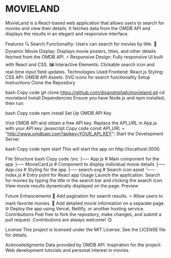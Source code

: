 # MOVIELAND
MovieLand is a React-based web application that allows users to search for movies and view their details. It fetches data from the OMDB API and displays the results in an elegant and responsive interface.

Features
🔍 Search Functionality: Users can search for movies by title.
🎥 Dynamic Movie Display: Displays movie posters, titles, and other details fetched from the OMDB API.
⚡ Responsive Design: Fully responsive UI built with React and CSS.
🖼️ Interactive Elements: Clickable search icon and real-time input field updates.
Technologies Used
Frontend: React.js
Styling: CSS
API: OMDB API
Assets: SVG icons for search functionality
Setup Instructions
Clone the Repository

bash
Copy code
git clone https://github.com/divanshishah/movieland.git
cd movieland
Install Dependencies Ensure you have Node.js and npm installed, then run:

bash
Copy code
npm install
Set Up OMDB API Key

Visit OMDB API and obtain a free API key.
Replace the API_URL in App.js with your API key:
javascript
Copy code
const API_URL = "http://www.omdbapi.com?apikey=YOUR_API_KEY";
Start the Development Server

bash
Copy code
npm start
This will start the app on http://localhost:3000.

File Structure
bash
Copy code
/src
  ├── App.js           # Main component for the app
  ├── MovieCard.js     # Component to display individual movie details
  ├── App.css          # Styling for the app
  ├── search.svg       # Search icon asset
  └── index.js         # Entry point for React app
Usage
Launch the application.
Search for movies by typing the title in the search bar and clicking the search icon.
View movie results dynamically displayed on the page.
Preview

Future Enhancements
🔄 Add pagination for search results.
⭐ Allow users to mark favorite movies.
📂 Add detailed movie information on a separate page.
🌐 Deploy the app using Vercel, Netlify, or another hosting service.
Contributions
Feel free to fork the repository, make changes, and submit a pull request. Contributions are always welcome! 😊

License
This project is licensed under the MIT License. See the LICENSE file for details.

Acknowledgments
Data provided by OMDB API.
Inspiration for the project: Web development tutorials and personal interest in movies.





